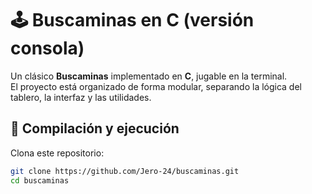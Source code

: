 # 🕹️ Buscaminas en C (versión consola)

Un clásico **Buscaminas** implementado en **C**, jugable en la terminal.  
El proyecto está organizado de forma modular, separando la lógica del tablero, la interfaz y las utilidades.

## 🚀 Compilación y ejecución

Clona este repositorio:

```bash
git clone https://github.com/Jero-24/buscaminas.git
cd buscaminas
